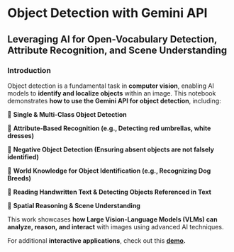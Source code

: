 # **Object Detection with Gemini API**

## **Leveraging AI for Open-Vocabulary Detection, Attribute Recognition, and Scene Understanding**

### **Introduction**

Object detection is a fundamental task in **computer vision**, enabling AI models to **identify and localize objects** within an image. This notebook demonstrates **how to use the Gemini API for object detection**, including:

🔹 **Single & Multi-Class Object Detection**

🔹 **Attribute-Based Recognition (e.g., Detecting red umbrellas, white dresses)**

🔹 **Negative Object Detection (Ensuring absent objects are not falsely identified)**

🔹 **World Knowledge for Object Identification (e.g., Recognizing Dog Breeds)**

🔹 **Reading Handwritten Text & Detecting Objects Referenced in Text**

🔹 **Spatial Reasoning & Scene Understanding**

This work showcases **how Large Vision-Language Models (VLMs) can analyze, reason, and interact** with images using advanced AI techniques.

For additional **interactive applications**, check out this **[demo](https://gemini-spatial-example.grantcuster.com/).**
